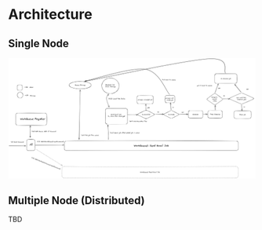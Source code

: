 # Architecture

## Single Node

![Single Node Flow](./single_node_basic_flow.png)


## Multiple Node (Distributed)

TBD
